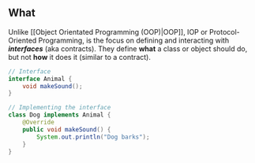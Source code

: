 ## What
Unlike [[Object Orientated Programming (OOP)|OOP]], IOP or Protocol-Oriented Programming, is the focus on defining and interacting with ***interfaces*** (aka contracts). They define **what** a class or object should do, but not **how** it does it (similar to a contract).

```java
// Interface
interface Animal {
    void makeSound();
}

// Implementing the interface
class Dog implements Animal {
    @Override
    public void makeSound() {
        System.out.println("Dog barks");
    }
}
```

